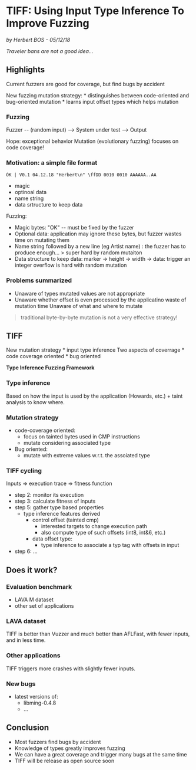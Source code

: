# TIFF: Using Input Type Inference To Improve Fuzzing
*by Herbert BOS - 05/12/18*

*Traveler bans are not a good idea...*

## Highlights

Current fuzzers are good for coverage, but find bugs by accident

New fuzzing mutation strategy:
    * distinguishes between code-oriented and bug-oriented mutation
    * learns input offset types which helps mutation

### Fuzzing

Fuzzer -- (random input) --> System under test --> Output

Hope: exceptional behavior
Mutation (evolutionary fuzzing) focuses on code coverage!

### Motivation: a simple file format

```
ÒK | V0.1 04.12.18 "Herbert\n" \ffDD 0010 0010 AAAAAA..AA
```

* magic
* optinoal data
* name string
* data srtructure to keep data

Fuzzing:
* Magic bytes: "OK" -- must be fixed by the fuzzer
* Optional data: application may ignore these bytes, but fuzzer wastes time on mutating them
* Name string followed by a new line (eg Artist name) : the fuzzer has to produce enough... > super hard by random mutaiton
* Data structure to keep data: marker -> height -> width -> data: trigger an integer overflow is hard with random mutation

### Problems summarized

* Unaware of types
mutated values are not appropriate 
* Unaware whether offset is even processed by the applicatino
waste of mutation time
Unaware of what and where to mutate

> traditional byte-by-byte mutation is not a very effective strategy!

## TIFF

New mutation strategy
    * input type inference
Two aspects of coverrage
    * code coverage oriented
    * bug oriented

**Type Inference Fuzzing Framework**

### Type inference

Based on how the input is used by the application (Howards, etc.) + taint analysis to know where.

### Mutation strategy

* code-coverage oriented:
    * focus on tainted bytes used in CMP instructions
    * mutate considering associated type
* Bug oriented: 
    * mutate with extreme values w.r.t. the assoiated type

### TIFF cycling

Inputs => execution trace => fitness function

* step 2: monitor its execution
* step 3: calculate fitness of inputs
* step 5: gather type based properties
    * type inference features derived
        * control offset (tainted cmp)
            * interested targets to change execution path
            * also compute type of such offsets (int8, int&6, etc.)
        * data offset type: 
            * type inference to associate a typ tag with offsets in input
* step 6: ...

## Does it work?

### Evaluation benchmark

* LAVA M dataset
* other set of applications

### LAVA dataset

TIFF is better than Vuzzer and much better than AFLFast, with fewer inputs, and in less time. 

### Other applications

TIFF triggers more crashes with slightly fewer inputs. 

### New bugs

* latest versions of:
    * libming-0.4.8
    * ...

## Conclusion

* Most fuzzers find bugs by accident
* Knowledge of types greatly improves fuzzing
* We can have a great coverage and trigger many bugs at the same time
* TIFF will be release as open source soon
